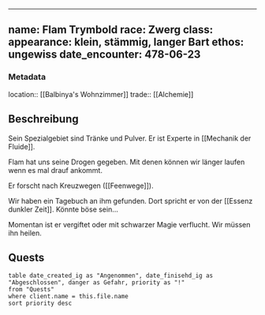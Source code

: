 

---
name: Flam Trymbold
race: Zwerg
class: 
appearance: klein, stämmig, langer Bart
ethos: ungewiss
date_encounter: 478-06-23
---
### Metadata
location:: [[Balbinya's Wohnzimmer]]
trade:: [[Alchemie]]

## Beschreibung

Sein Spezialgebiet sind Tränke und Pulver. Er ist Experte in [[Mechanik der Fluide]].

Flam hat uns seine Drogen gegeben. Mit denen können wir länger laufen wenn es mal drauf ankommt.

Er forscht nach Kreuzwegen ([[Feenwege]]). 

Wir haben ein Tagebuch an ihm gefunden. Dort spricht er von der [[Essenz dunkler Zeit]]. Könnte böse sein...

Momentan ist er vergiftet oder mit schwarzer Magie verflucht. Wir müssen ihn heilen.



## Quests
```dataview
table date_created_ig as "Angenommen", date_finisehd_ig as "Abgeschlossen", danger as Gefahr, priority as "!"
from "Quests"
where client.name = this.file.name
sort priority desc
```
